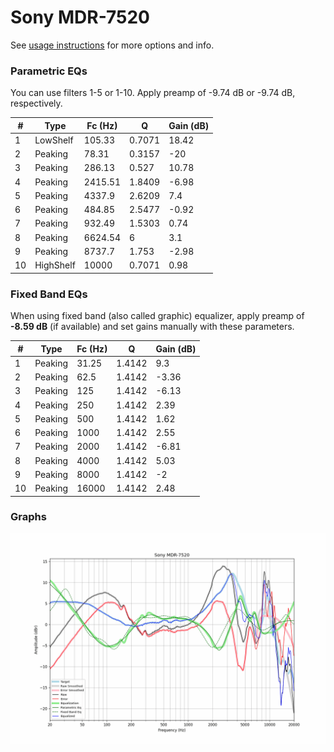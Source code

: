 # Sony MDR-7520
See [usage instructions](https://github.com/jaakkopasanen/AutoEq#usage) for more options and info.

### Parametric EQs
You can use filters 1-5 or 1-10. Apply preamp of -9.74 dB or -9.74 dB, respectively.

|   # | Type      |   Fc (Hz) |      Q |   Gain (dB) |
|-----|-----------|-----------|--------|-------------|
|   1 | LowShelf  |    105.33 | 0.7071 |       18.42 |
|   2 | Peaking   |     78.31 | 0.3157 |      -20    |
|   3 | Peaking   |    286.13 | 0.527  |       10.78 |
|   4 | Peaking   |   2415.51 | 1.8409 |       -6.98 |
|   5 | Peaking   |   4337.9  | 2.6209 |        7.4  |
|   6 | Peaking   |    484.85 | 2.5477 |       -0.92 |
|   7 | Peaking   |    932.49 | 1.5303 |        0.74 |
|   8 | Peaking   |   6624.54 | 6      |        3.1  |
|   9 | Peaking   |   8737.7  | 1.753  |       -2.98 |
|  10 | HighShelf |  10000    | 0.7071 |        0.98 |

### Fixed Band EQs
When using fixed band (also called graphic) equalizer, apply preamp of **-8.59 dB** (if available) and set gains manually with these parameters.

|   # | Type    |   Fc (Hz) |      Q |   Gain (dB) |
|-----|---------|-----------|--------|-------------|
|   1 | Peaking |     31.25 | 1.4142 |        9.3  |
|   2 | Peaking |     62.5  | 1.4142 |       -3.36 |
|   3 | Peaking |    125    | 1.4142 |       -6.13 |
|   4 | Peaking |    250    | 1.4142 |        2.39 |
|   5 | Peaking |    500    | 1.4142 |        1.62 |
|   6 | Peaking |   1000    | 1.4142 |        2.55 |
|   7 | Peaking |   2000    | 1.4142 |       -6.81 |
|   8 | Peaking |   4000    | 1.4142 |        5.03 |
|   9 | Peaking |   8000    | 1.4142 |       -2    |
|  10 | Peaking |  16000    | 1.4142 |        2.48 |

### Graphs
![](./Sony%20MDR-7520.png)
